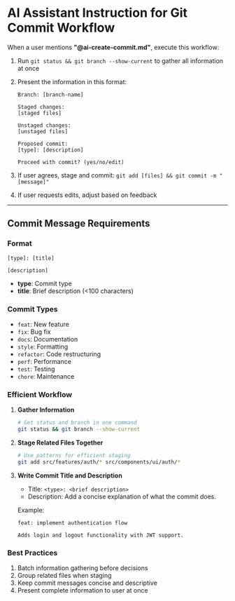 # AI Assistant Instruction for Git Commit Workflow

When a user mentions **"@ai-create-commit.md"**, execute this workflow:

1. Run `git status && git branch --show-current` to gather all information at once
2. Present the information in this format:

   ```
   Branch: [branch-name]

   Staged changes:
   [staged files]

   Unstaged changes:
   [unstaged files]

   Proposed commit:
   [type]: [description]

   Proceed with commit? (yes/no/edit)
   ```

3. If user agrees, stage and commit: `git add [files] && git commit -m "[message]"`
4. If user requests edits, adjust based on feedback

---

## Commit Message Requirements

### Format

```
[type]: [title]

[description]
```

- **type**: Commit type
- **title**: Brief description (<100 characters)

### Commit Types

- `feat`: New feature
- `fix`: Bug fix
- `docs`: Documentation
- `style`: Formatting
- `refactor`: Code restructuring
- `perf`: Performance
- `test`: Testing
- `chore`: Maintenance

### Efficient Workflow

1. **Gather Information**

   ```bash
   # Get status and branch in one command
   git status && git branch --show-current
   ```

2. **Stage Related Files Together**

   ```bash
   # Use patterns for efficient staging
   git add src/features/auth/* src/components/ui/auth/*
   ```

3. **Write Commit Title and Description**
   - Title: `<type>: <brief description>`
   - Description: Add a concise explanation of what the commit does.

   Example:

   ```
   feat: implement authentication flow

   Adds login and logout functionality with JWT support.
   ```

### Best Practices

1. Batch information gathering before decisions
2. Group related files when staging
3. Keep commit messages concise and descriptive
4. Present complete information to user at once
